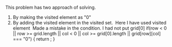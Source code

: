 This problem has two approach of solving.
1. By making the visited element as "0"
2. By adding the visited element in the visited set.
​
Here I have used visited element
​
Made  a mistake in the condition. I had not put grid[0]
if(row < 0 || row >= grid.length ||
col < 0 || col >= grid[0].length ||
grid[row][col] === "0") {
return ;
}